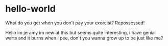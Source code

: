 # hello-world
What do you get when you don't pay your exorcist? Repossessed!

Hello im jeramy im new at this but seems quite interesting, i have genial warts and it burns when i pee, don't you wanna grow up to be just like me?
